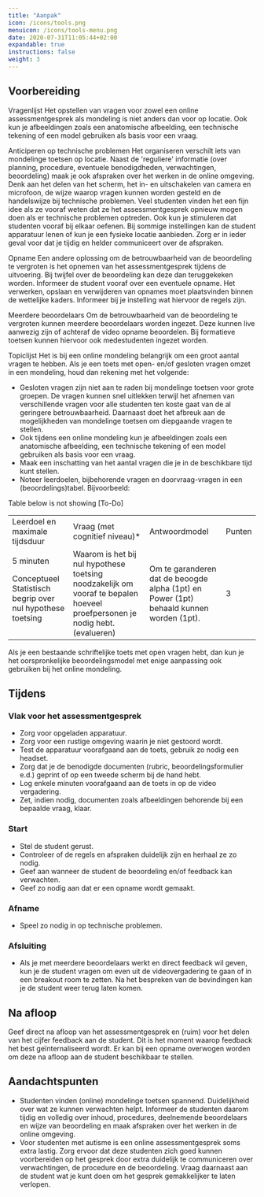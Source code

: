 ```yaml
---
title: "Aanpak"
icon: /icons/tools.png
menuicon: /icons/tools-menu.png
date: 2020-07-31T11:05:44+02:00
expandable: true
instructions: false
weight: 3
---
```


## Voorbereiding  
 
Vragenlijst Het opstellen van vragen voor zowel een online assessmentgesprek als mondeling is niet anders dan voor op locatie. Ook kun je afbeeldingen zoals een anatomische afbeelding, een technische tekening of een model gebruiken als basis voor een vraag. 
 
Anticiperen op technische problemen Het organiseren verschilt iets van mondelinge toetsen op locatie. Naast de 'reguliere' informatie (over planning, procedure, eventuele benodigdheden, verwachtingen, beoordeling) maak je ook afspraken over het werken in de online omgeving. Denk aan het delen van het scherm, het in- en uitschakelen van camera en microfoon, de wijze waarop vragen kunnen worden gesteld en de handelswijze bij technische problemen. Veel studenten vinden het een fijn idee als ze vooraf weten dat ze het assessmentgesprek opnieuw mogen doen als er technische problemen optreden. Ook kun je stimuleren dat studenten vooraf bij elkaar oefenen. Bij sommige instellingen kan de student apparatuur lenen of kun je een fysieke locatie aanbieden. Zorg er in ieder geval voor dat je tijdig en helder communiceert over de afspraken. 

Opname Een andere oplossing om de betrouwbaarheid van de beoordeling te vergroten is het opnemen van het assessmentgesprek tijdens de uitvoering. Bij twijfel over de beoordeling kan deze dan teruggekeken worden. Informeer de student vooraf over een eventuele opname. Het verwerken, opslaan en verwijderen van opnames moet plaatsvinden binnen de wettelijke kaders. Informeer bij je instelling wat hiervoor de regels zijn. 

Meerdere beoordelaars Om de betrouwbaarheid van de beoordeling te vergroten kunnen meerdere beoordelaars worden ingezet. Deze kunnen live aanwezig zijn of achteraf de video opname beoordelen. Bij formatieve toetsen kunnen hiervoor ook medestudenten ingezet worden. 

Topiclijst Het is bij een online mondeling belangrijk om een groot aantal vragen te hebben. Als je een toets met open- en/of gesloten vragen omzet in een mondeling, houd dan rekening met het volgende:

*	Gesloten vragen zijn niet aan te raden bij mondelinge toetsen voor grote groepen. De vragen kunnen snel uitlekken terwijl het afnemen van verschillende vragen voor alle studenten ten koste gaat van de al geringere betrouwbaarheid. Daarnaast doet het afbreuk aan de mogelijkheden van mondelinge toetsen om diepgaande vragen te stellen.
*	Ook tijdens een online mondeling kun je afbeeldingen zoals een anatomische afbeelding, een technische tekening of een model gebruiken als basis voor een vraag. 
*	Maak een inschatting van het aantal vragen die je in de beschikbare tijd kunt stellen. 
*	Noteer leerdoelen, bijbehorende vragen en doorvraag-vragen in een (beoordelings)tabel. Bijvoorbeeld:  

Table below is not showing [To-Do]

<table id="table">
<tr>
<td>Leerdoel en maximale tijdsduur</td>
<td>Vraag (met cognitief niveau)*</td>
<td>Antwoordmodel</td>
<td>Punten</td>
</tr>

<tr>
<td>5 minuten

Conceptueel Statistisch begrip over nul hypothese toetsing</td>
<td>Waarom is het bij nul hypothese toetsing noodzakelijk om vooraf te bepalen hoeveel proefpersonen je nodig hebt. (evalueren)</td>
<td>Om te garanderen dat de beoogde alpha (1pt) en Power (1pt) behaald kunnen worden (1pt).</td>
<td>3</td>
</tr>
</table>

Als je een bestaande schriftelijke toets met open vragen hebt, dan kun je het oorspronkelijke beoordelingsmodel met enige aanpassing ook gebruiken bij het online mondeling.

## Tijdens

### Vlak voor het assessmentgesprek

*	Zorg voor opgeladen apparatuur.  
*	Zorg voor een rustige omgeving waarin je niet gestoord wordt.   
*	Test de apparatuur voorafgaand aan de toets, gebruik zo nodig een headset. 
*	Zorg dat je de benodigde documenten (rubric, beoordelingsformulier e.d.) geprint of op een tweede scherm bij de hand hebt. 
*	Log enkele minuten voorafgaand aan de toets in op de video vergadering.  
*	Zet, indien nodig, documenten zoals afbeeldingen behorende bij een bepaalde vraag, klaar. 

### Start

*	Stel de student gerust.  
*	Controleer of de regels en afspraken duidelijk zijn en herhaal ze zo nodig. 
*	Geef aan wanneer de student de beoordeling en/of feedback kan verwachten.  
*	Geef zo nodig aan dat er een opname wordt gemaakt. 

### Afname

*	Speel zo nodig in op technische problemen.

### Afsluiting

*	Als je met meerdere beoordelaars werkt en direct feedback wil geven, kun je de student vragen om even uit de videovergadering te gaan of in een breakout room te zetten. Na het bespreken van de bevindingen kan je de student weer terug laten komen. 

## Na afloop

Geef direct na afloop van het assessmentgesprek en (ruim) voor het delen van het cijfer feedback aan de student. Dit is het moment waarop feedback het best geïnternaliseerd wordt. Er kan bij een opname overwogen worden om deze na afloop aan de student beschikbaar te stellen.

## Aandachtspunten

*	Studenten vinden (online) mondelinge toetsen spannend. Duidelijkheid over wat ze kunnen verwachten helpt. Informeer de studenten daarom tijdig en volledig over inhoud, procedures, deelnemende beoordelaars en wijze van beoordeling en maak afspraken over het werken in de online omgeving.
*	Voor studenten met autisme is een online assessmentgesprek soms extra lastig. Zorg ervoor dat deze studenten zich goed kunnen voorbereiden op het gesprek door extra duidelijk te communiceren over verwachtingen, de procedure en de beoordeling. Vraag daarnaast aan de student wat je kunt doen om het gesprek gemakkelijker te laten verlopen.
